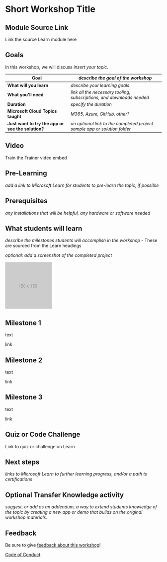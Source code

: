# Short Workshop Title

## Module Source Link

Link the source Learn module here

## Goals

In this workshop, we will discuss *insert your topic*.

| **Goal**              | *describe the goal of the workshop*                                    |
| ----------------------------- | --------------------------------------------------------------------- |
| **What will you learn**       | *describe your learning goals*                                        |
| **What you'll need**          | *link all the necessary tooling, subscriptions, and downloads needed* |
| **Duration**                  | *specify the duration*                                                                |
| **Microsoft Cloud Topics taught**                  | *M365, Azure, GitHub, other?*                                                                |
| **Just want to try the app or see the solution?** | *an optional link to the completed project sample app or solution folder*                          |                        

## Video

Train the Trainer video embed

## Pre-Learning

*add a link to Microsoft Learn for students to pre-learn the topic, if possible*

## Prerequisites

*any installations that will be helpful, any hardware or software needed*

## What students will learn

*describe the milestones students will accomplish in the workshop* - These are sourced from the Learn headings

*optional: add a screenshot of the completed project*

![image of completed project](images/placeholder.png)

## Milestone 1

text

link

## Milestone 2

text

link

## Milestone 3

text

link

## Quiz or Code Challenge

Link to quiz or challenge on Learn

## Next steps

*links to Microsoft Learn to further learning progress, and/or a path to certifications*

## Optional Transfer Knowledge activity

*suggest, or add as an addendum, a way to extend students knowledge of the topic by creating a new app or demo that builds on the original workshop materials.*

## Feedback

Be sure to give [feedback about this workshop](https://forms.office.com/r/MdhJWMZthR)!

[Code of Conduct](../CODE_OF_CONDUCT.md)

